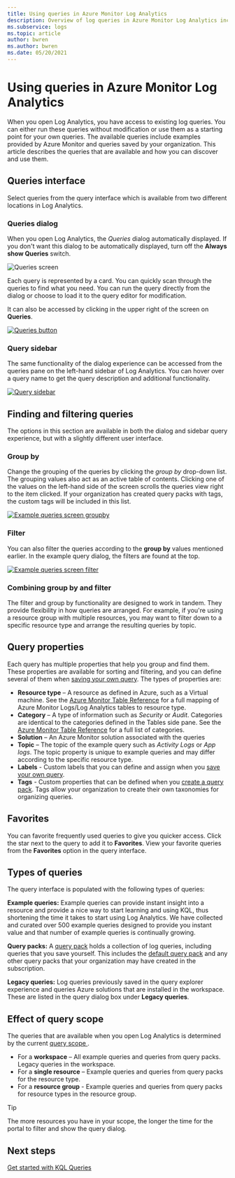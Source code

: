 ```yaml
---
title: Using queries in Azure Monitor Log Analytics 
description: Overview of log queries in Azure Monitor Log Analytics including different types of queries and sample queries that you can use.
ms.subservice: logs
ms.topic: article
author: bwren
ms.author: bwren
ms.date: 05/20/2021
---
```


# Using queries in Azure Monitor Log Analytics
When you open Log Analytics, you have access to existing log queries. You can either run these queries without modification or use them as a starting point for your own queries. The available queries include examples provided by Azure Monitor and queries saved by your organization. This article describes the queries that are available and how you can discover and use them.


## Queries interface
Select queries from the query interface which is available from two different locations in Log Analytics.

### Queries dialog

When you open Log Analytics, the *Queries* dialog automatically displayed. If you don't want this dialog to be automatically displayed, turn off the **Always show Queries** switch.

![Queries screen](media/queries/query-start.png)


Each query is represented by a card. You can quickly scan through the queries to find what you need. You can run the query directly from the dialog or choose to load it to the query editor for modification.

It can also be accessed by clicking in the upper right of the screen on **Queries**.

[![Queries button](media/queries/queries-button.png)](media/queries/queries-button.png#lightbox)

### Query sidebar

The same functionality of the dialog experience can be accessed from the queries pane on the left-hand sidebar of Log Analytics. You can hover over a query name to get the query description and additional functionality.

[![Query sidebar](media/queries/query-sidebar.png)](media/queries/query-sidebar.png#lightbox)

## Finding and filtering queries

The options in this section are available in both the dialog and sidebar query experience, but with a slightly different user interface.  


### Group by

Change the grouping of the queries by clicking the *group by* drop-down list. The grouping values also act as an active table of contents. Clicking one of the values on the left-hand side of the screen scrolls the queries view right to the item clicked. If your organization has created query packs with tags, the custom tags will be included in this list.

[![Example queries screen groupby](media/queries/example-query-groupby.png)](media/queries/example-query-groupby.png#lightbox)



### Filter

You can also filter the queries according to the **group by** values mentioned earlier. In the example query dialog, the filters are found at the top.

[![Example queries screen filter](media/queries/example-query-filter.png)](media/queries/example-query-filter.png#lightbox)

### Combining group by and filter

The filter and group by functionality are designed to work in tandem. They provide flexibility in how queries are arranged. For example, if you're using a resource group with multiple resources, you may want to filter down to a specific resource type and arrange the resulting queries by topic.

## Query properties
Each query has multiple properties that help you group and find them. These properties are available for sorting and filtering, and you can define several of them when [saving your own query](save-query.md). The types of properties are:

- **Resource type** – A resource as defined in Azure, such as a Virtual machine. See the [Azure Monitor Table Reference](/azure/azure-monitor/reference/tables/tables-resourcetype) for a full mapping of Azure Monitor Logs/Log Analytics tables to resource type.  
- **Category** – A type of information such as *Security* or *Audit*. Categories are identical to the categories defined in the Tables side pane. See the [Azure Monitor Table Reference](/azure/azure-monitor/reference/tables/tables-category) for a full list of categories.  
- **Solution** – An Azure Monitor solution associated with the queries
- **Topic** – The topic of the example query such as *Activity Logs* or *App logs*. The topic property is unique to example queries and may differ according to the specific resource type.
- **Labels** - Custom labels that you can define and assign when you [save your own query](save-query.md).
- **Tags** - Custom properties that can be defined when you [create a query pack](query-packs.md). Tags allow your organization to create their own taxonomies for organizing queries.

## Favorites
You can favorite frequently used queries to give you quicker access. Click the star next to the query to add it to **Favorites**. View your favorite queries from the **Favorites** option in the query interface.

## Types of queries
The query interface is populated with the following types of queries:

**Example queries:** Example queries can provide instant insight into a resource and provide a nice way to start learning and using KQL, thus shortening the time it takes to start using Log Analytics. We have collected and curated over 500 example queries designed to provide you instant value and that number of example queries is continually growing.

**Query packs:** A [query pack](query-packs.md) holds a collection of log queries, including queries that you save yourself. This includes the [default query pack](query-packs.md#default-query-pack) and any other query packs that your organization may have created in the subscription.

**Legacy queries:** Log queries previously saved in the query explorer experience and queries Azure solutions that are installed in the workspace. These are listed in the query dialog box under **Legacy queries**.

## Effect of query scope
The queries that are available when you open Log Analytics is determined by the current [query scope ](scope.md).

- For a **workspace** – All example queries and queries from query packs. Legacy queries in the workspace.
- For a **single resource** – Example queries and queries from query packs for the resource type. 
- For a **resource group** - Example queries and queries from query packs for resource types in the resource group. 

> [!TIP]
> The more resources you have in your scope, the longer the time for the portal to filter and show the query dialog.


## Next steps

[Get started with KQL Queries](get-started-queries.md)

